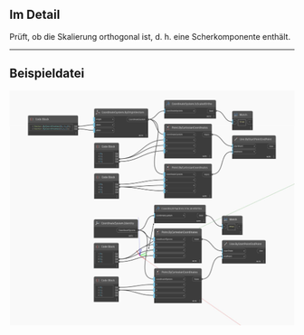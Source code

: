 ## Im Detail
Prüft, ob die Skalierung orthogonal ist, d. h. eine Scherkomponente enthält.
___
## Beispieldatei

![IsScaledOrtho](./Autodesk.DesignScript.Geometry.CoordinateSystem.IsScaledOrtho_img.jpg)

